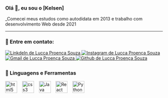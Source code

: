 ### Olá 👋, eu sou o [Kelsen]
_Comecei meus estudos como autodidata em 2013 e trabalho com desenvolvimento Web desde 2021

---

### 📧 Entre em contato: 

<div id="social">
  <a target="_blank" href="http://linkedin.com/in/lucca-proença-souza" rel="nofollow">
   <img alt="LinkdeIn de Lucca Proença Souza" src="https://img.shields.io/badge/LinkedIn-0077B5?style=for-the-badge&logo=linkedin&logoColor=white%22%3E"/>
  </a>
  <a target="_blank" href="https://www.instagram.com/luke_alter/" rel="nofollow">
   <img alt="Instagram de Lucca Proença Souza" src="https://img.shields.io/badge/Instagram-E4405F?style=for-the-badge&logo=instagram&logoColor=white%22%3E"/>
  </a>
  <a href="mailto:luccaproenca@gmail.com?Subject=Título%20da%20mensagem">
    <img alt="Gmail de Lucca Proença Souza" src="https://img.shields.io/badge/Gmail-D14836?style=for-the-badge&logo=gmail&logoColor=white%22%3E"/>
  </a>
  <a target="_blank" href="https://github.com/luccaproenca" rel="nofollow">
    <img alt="Github de Lucca Proença Souza" src="https://img.shields.io/badge/GitHub-100000?style=for-the-badge&logo=github&logoColor=white%22%3E"/>
  </a>
</div>

##

### 🔨 Linguagens e Ferramentas

<p>
  <img alt="html5" width="38px" src="https://cdn.jsdelivr.net/gh/devicons/devicon/icons/html5/html5-plain.svg" />
  &nbsp;&nbsp;
  <img alt="css3" width="38px" src="https://cdn.jsdelivr.net/gh/devicons/devicon/icons/css3/css3-plain.svg" />
  &nbsp;&nbsp;
  <img alt="Java script" width="38px" src="https://cdn.jsdelivr.net/gh/devicons/devicon/icons/javascript/javascript-plain.svg" />
  &nbsp;&nbsp;
  <img alt="React" width="38px" src="https://cdn.jsdelivr.net/gh/devicons/devicon/icons/react/react-original.svg" />
  &nbsp;&nbsp;
  <img alt="Python" width="38px" src="https://cdn.jsdelivr.net/gh/devicons/devicon/icons/python/python-original.svg" />
 </p>
